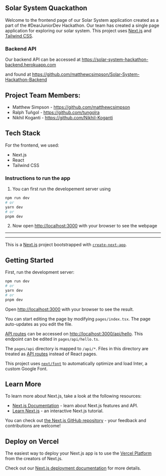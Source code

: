 ## Solar System Quackathon

Welcome to the frontend page of our Solar System application created as a part of the #DearJuniorDev Hackathon. Our team has created a single page application for exploring our solar system. This project uses [Next.js](https://nextjs.org/) and [Tailwind CSS](https://tailwindcss.com/).

### Backend API

Our backend API can be accessed at <https://solar-system-hackathon-backend.herokuapp.com> 

and found at <https://github.com/matthewcsimpson/Solar-System-Hackathon-Backend>

## Project Team Members:

- Matthew Simpson - <https://github.com/matthewcsimpson>
- Ralph Tuñgol - <https://github.com/tungolra>
- Nikhil Koganti - <https://github.com/Nikhil-Koganti>

## Tech Stack

For the frontend, we used:

- Next.js
- React
- Tailwind CSS

### Instructions to run the app

1. You can first run the developement server using 

```bash
npm run dev
# or
yarn dev
# or
pnpm dev
```

2. Now open [http://localhost:3000](http://localhost:3000) with your browser to see the webpage

---

---

This is a [Next.js](https://nextjs.org/) project bootstrapped with [`create-next-app`](https://github.com/vercel/next.js/tree/canary/packages/create-next-app).

## Getting Started

First, run the development server:

```bash
npm run dev
# or
yarn dev
# or
pnpm dev
```

Open [http://localhost:3000](http://localhost:3000) with your browser to see the result.

You can start editing the page by modifying `pages/index.tsx`. The page auto-updates as you edit the file.

[API routes](https://nextjs.org/docs/api-routes/introduction) can be accessed on [http://localhost:3000/api/hello](http://localhost:3000/api/hello). This endpoint can be edited in `pages/api/hello.ts`.

The `pages/api` directory is mapped to `/api/*`. Files in this directory are treated as [API routes](https://nextjs.org/docs/api-routes/introduction) instead of React pages.

This project uses [`next/font`](https://nextjs.org/docs/basic-features/font-optimization) to automatically optimize and load Inter, a custom Google Font.

## Learn More

To learn more about Next.js, take a look at the following resources:

- [Next.js Documentation](https://nextjs.org/docs) - learn about Next.js features and API.
- [Learn Next.js](https://nextjs.org/learn) - an interactive Next.js tutorial.

You can check out [the Next.js GitHub repository](https://github.com/vercel/next.js/) - your feedback and contributions are welcome!

## Deploy on Vercel

The easiest way to deploy your Next.js app is to use the [Vercel Platform](https://vercel.com/new?utm_medium=default-template&filter=next.js&utm_source=create-next-app&utm_campaign=create-next-app-readme) from the creators of Next.js.

Check out our [Next.js deployment documentation](https://nextjs.org/docs/deployment) for more details.
